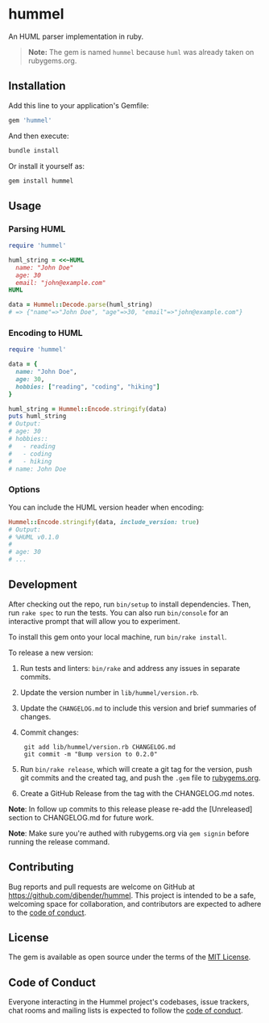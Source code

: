 # hummel

An HUML parser implementation in ruby.

> **Note:** The gem is named `hummel` because `huml` was already taken on rubygems.org.

## Installation

Add this line to your application's Gemfile:

```ruby
gem 'hummel'
```

And then execute:

```bash
bundle install
```

Or install it yourself as:

```bash
gem install hummel
```

## Usage

### Parsing HUML

```ruby
require 'hummel'

huml_string = <<~HUML
  name: "John Doe"
  age: 30
  email: "john@example.com"
HUML

data = Hummel::Decode.parse(huml_string)
# => {"name"=>"John Doe", "age"=>30, "email"=>"john@example.com"}
```

### Encoding to HUML

```ruby
require 'hummel'

data = {
  name: "John Doe",
  age: 30,
  hobbies: ["reading", "coding", "hiking"]
}

huml_string = Hummel::Encode.stringify(data)
puts huml_string
# Output:
# age: 30
# hobbies::
#   - reading
#   - coding
#   - hiking
# name: John Doe
```

### Options

You can include the HUML version header when encoding:

```ruby
Hummel::Encode.stringify(data, include_version: true)
# Output:
# %HUML v0.1.0
#
# age: 30
# ...
```

## Development

After checking out the repo, run `bin/setup` to install dependencies. Then, run `rake spec` to run the tests. You can also run `bin/console` for an interactive prompt that will allow you to experiment.

To install this gem onto your local machine, run `bin/rake install`.

To release a new version:

1. Run tests and linters: `bin/rake` and address any issues in separate commits.
2. Update the version number in `lib/hummel/version.rb`.
3. Update the `CHANGELOG.md` to include this version and brief summaries of changes.
4. Commit changes:

        git add lib/hummel/version.rb CHANGELOG.md
        git commit -m "Bump version to 0.2.0"

5. Run `bin/rake release`, which will create a git tag for the version, push git commits and the created tag, and push the `.gem` file to [rubygems.org](https://rubygems.org).
6. Create a GitHub Release from the tag with the CHANGELOG.md notes.

**Note**: In follow up commits to this release please re-add the [Unreleased] section to CHANGELOG.md for future work.

**Note**: Make sure you're authed with rubygems.org via `gem signin` before running the release command.

## Contributing

Bug reports and pull requests are welcome on GitHub at https://github.com/djbender/hummel. This project is intended to be a safe, welcoming space for collaboration, and contributors are expected to adhere to the [code of conduct](https://github.com/djbender/hummel/blob/main/CODE_OF_CONDUCT.md).

## License

The gem is available as open source under the terms of the [MIT License](https://opensource.org/licenses/MIT).

## Code of Conduct

Everyone interacting in the Hummel project's codebases, issue trackers, chat rooms and mailing lists is expected to follow the [code of conduct](https://github.com/djbender/hummel/blob/main/CODE_OF_CONDUCT.md).
